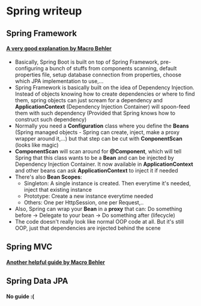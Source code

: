 # Spring writeup

## Spring Framework

#### [A very good explanation by Macro Behler](https://www.marcobehler.com/guides/spring-framework)

- Basically, Spring Boot is built on top of Spring Framework, pre-configuring
a bunch of stuffs from components scanning, default properties file, 
setup database connection from properties, choose which JPA implementation to use,...
- Spring Framework is basically built on the idea of Dependency Injection. Instead of
objects knowing how to create dependencies or where to find them, spring objects can just scream
for a dependency and **ApplicationContext** (Dependency Injection Container) will spoon-feed them with such dependency 
(Provided that Spring knows how to construct such dependency)
- Normally you need a **Configuration** class where you define the **Beans** (Spring managed objects - Spring can create, 
inject, make a proxy wrapper around it,...) but that step can be cut with **ConponentScan** (looks like magic)
- **ComponentScan** will scan around for **@Component**, which will tell Spring that this class wants to be a **Bean**
and can be injected by Dependency Injection Container. It now available in **ApplicationContext** and other beans can 
ask **ApplicationContext** to inject it if needed
- There's also **Bean Scopes**: 
  - Singleton: A single instance is created. Then everytime it's needed, inject that existing instance
  - Prototype: Create a new instance everytime needed
  - Others: One per HttpSession, one per Request,..
- Also, Spring can wrap your **Bean** in a **proxy** that can: Do something before -> Delegate to your bean -> Do something
after (lifecycle)
- The code doesn't really look like normal OOP code at all. But it's still OOP, just that dependencies are injected
behind the scene

## Spring MVC

#### [Another helpful guide by Macro Behler](https://www.marcobehler.com/guides/spring-mvc#_how_to_write_xmljson_with_restcontrollers)

## Spring Data JPA

#### No guide :(

